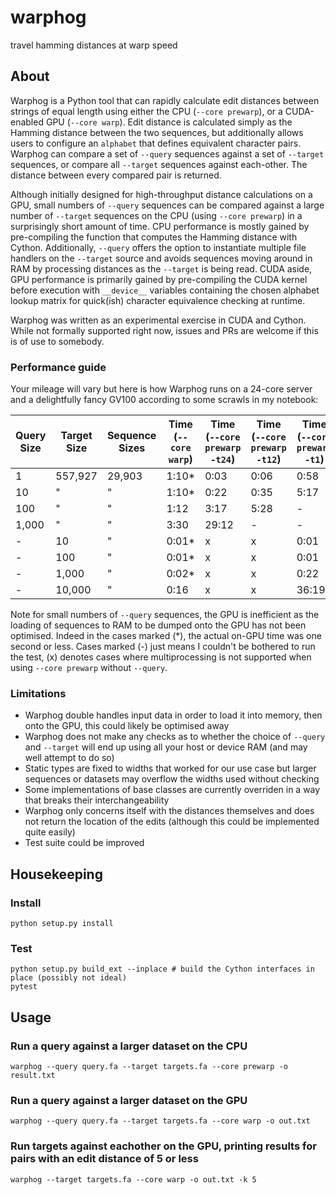 # warphog
travel hamming distances at warp speed

## About

Warphog is a Python tool that can rapidly calculate edit distances between strings of equal length using either the CPU (`--core prewarp`), or a CUDA-enabled GPU (`--core warp`).
Edit distance is calculated simply as the Hamming distance between the two sequences, but additionally allows users to configure an `alphabet` that defines equivalent character pairs.
Warphog can compare a set of `--query` sequences against a set of `--target` sequences, or compare all `--target` sequences against each-other. The distance between every compared pair is returned.

Although initially designed for high-throughput distance calculations on a GPU, small numbers of `--query` sequences can be compared against a large number of `--target` sequences on the CPU (using `--core prewarp`) in a surprisingly short amount of time.
CPU performance is mostly gained by pre-compiling the function that computes the Hamming distance with Cython. Additionally, `--query` offers the option to instantiate multiple file handlers on the `--target` source and avoids sequences moving around in RAM by processing distances as the `--target` is being read.
CUDA aside, GPU performance is primarily gained by pre-compiling the CUDA kernel before execution with `__device__` variables containing the chosen alphabet lookup matrix for quick(ish) character equivalence checking at runtime.

Warphog was written as an experimental exercise in CUDA and Cython. While not formally supported right now, issues and PRs are welcome if this is of use to somebody.

### Performance guide

Your mileage will vary but here is how Warphog runs on a 24-core server and a delightfully fancy GV100 according to some scrawls in my notebook:

| Query Size | Target Size | Sequence Sizes | Time (`--core warp`)| Time (`--core prewarp -t24`) | Time (`--core prewarp -t12`) | Time (`--core prewarp -t1`) |
|------------|-------------|----------------|---------------------|------------------------------|------------------------------|-----------------------------|
| 1          | 557,927     | 29,903         | 1:10* | 0:03 | 0:06 | 0:58 |
| 10         | "           | "              | 1:10* | 0:22 | 0:35 | 5:17 |
| 100        | "           | "              | 1:12  | 3:17 | 5:28 | -    |
| 1,000      | "           | "              | 3:30  | 29:12| -    | -    |
| -          | 10          | "              | 0:01* | x    | x    | 0:01 |
| -          | 100         | "              | 0:01* | x    | x    | 0:01 |
| -          | 1,000       | "              | 0:02* | x    | x    | 0:22 |
| -          | 10,000      | "              | 0:16  | x    | x    | 36:19|

Note for small numbers of `--query` sequences, the GPU is inefficient as the loading of sequences to RAM to be dumped onto the GPU has not been optimised.
Indeed in the cases marked (*), the actual on-GPU time was one second or less. Cases marked (-) just means I couldn't be bothered to run the test, (x) denotes cases where multiprocessing is not supported when using `--core prewarp` without `--query`.

### Limitations

* Warphog double handles input data in order to load it into memory, then onto the GPU, this could likely be optimised away
* Warphog does not make any checks as to whether the choice of `--query` and `--target` will end up using all your host or device RAM (and may well attempt to do so)
* Static types are fixed to widths that worked for our use case but larger sequences or datasets may overflow the widths used without checking
* Some implementations of base classes are currently overriden in a way that breaks their interchangeability
* Warphog only concerns itself with the distances themselves and does not return the location of the edits (although this could be implemented quite easily)
* Test suite could be improved

## Housekeeping
### Install

    python setup.py install

### Test

    python setup.py build_ext --inplace # build the Cython interfaces in place (possibly not ideal)
    pytest

## Usage

### Run a query against a larger dataset on the CPU

    warphog --query query.fa --target targets.fa --core prewarp -o result.txt

### Run a query against a larger dataset on the GPU

    warphog --query query.fa --target targets.fa --core warp -o out.txt

### Run targets against eachother on the GPU, printing results for pairs with an edit distance of 5 or less

    warphog --target targets.fa --core warp -o out.txt -k 5